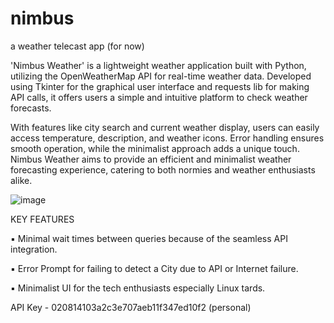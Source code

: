 # nimbus
a weather telecast app (for now)

'Nimbus Weather' is a lightweight weather 
application built with Python, utilizing the
OpenWeatherMap API for real-time weather
data. Developed using Tkinter for the
graphical user interface and requests lib for
making API calls, it offers users a simple and
intuitive platform to check weather
forecasts.

With features like city search and current
weather display, users can easily access
temperature, description, and weather icons.
Error handling ensures smooth operation,
while the minimalist approach adds a unique
touch. Nimbus Weather aims to provide an
efficient and minimalist weather forecasting
experience, catering to both normies and
weather enthusiasts alike.

![image](https://github.com/kiyopon77/nimbus/assets/89176164/3ccca9a3-ca13-4914-8b03-acab7ac40d4a)

KEY FEATURES

▪ Minimal wait times between
queries because of the seamless
API integration.

▪ Error Prompt for failing to detect
a City due to API or Internet
failure.

▪ Minimalist UI for the tech
enthusiasts especially Linux
tards.

API Key - 020814103a2c3e707aeb11f347ed10f2 (personal)
